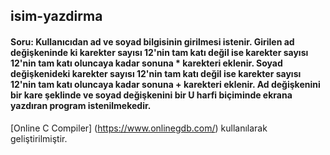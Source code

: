 ## isim-yazdirma

#### Soru: Kullanıcıdan ad ve soyad bilgisinin girilmesi istenir. Girilen ad değişkeninde ki karekter sayısı 12'nin tam katı değil ise karekter sayısı 12'nin tam katı oluncaya kadar sonuna * karekteri eklenir. Soyad değişkenideki karekter sayısı 12'nin tam katı değil ise karekter sayısı 12'nin tam katı oluncaya kadar sonuna + karekteri eklenir. Ad değişkenini bir kare şeklinde ve soyad değişkenini bir U harfi biçiminde ekrana yazdıran program istenilmekedir.

[Online C Compiler] (https://www.onlinegdb.com/) kullanılarak geliştirilmiştir.
